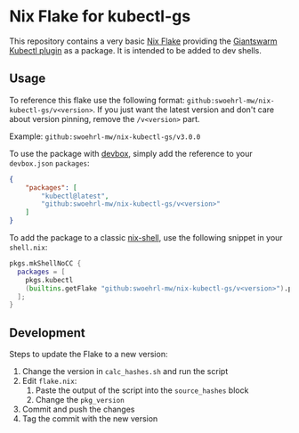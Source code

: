 # Nix Flake for kubectl-gs

This repository contains a very basic [Nix Flake](https://nixos.wiki/wiki/Flakes) providing the [Giantswarm Kubectl plugin](https://github.com/giantswarm/kubectl-gs) as a package. It is intended to be added to dev shells.

## Usage

To reference this flake use the following format: `github:swoehrl-mw/nix-kubectl-gs/v<version>`. If you just want the latest version and don't care about version pinning, remove the `/v<version>` part.

Example: `github:swoehrl-mw/nix-kubectl-gs/v3.0.0`

To use the package with [devbox](https://www.jetify.com/devbox/docs/), simply add the reference to your `devbox.json` `packages`:

```json
{
    "packages": [
        "kubectl@latest",
        "github:swoehrl-mw/nix-kubectl-gs/v<version>"
    ]
}
```

To add the package to a classic [nix-shell](https://nix.dev/tutorials/first-steps/declarative-shell), use the following snippet in your `shell.nix`:

```nix
pkgs.mkShellNoCC {
  packages = [
    pkgs.kubectl
    (builtins.getFlake "github:swoehrl-mw/nix-kubectl-gs/v<version>").packages.${builtins.currentSystem}.kubectl-gs
  ];
}
```

## Development

Steps to update the Flake to a new version:

1. Change the version in `calc_hashes.sh` and run the script
2. Edit `flake.nix`:
   1. Paste the output of the script into the `source_hashes` block
   2. Change the `pkg_version`
3. Commit and push the changes
4. Tag the commit with the new version
